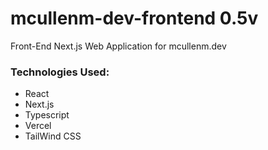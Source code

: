 # mcullenm-dev-frontend 0.5v

Front-End Next.js Web Application for mcullenm.dev

### Technologies Used:
- React
- Next.js
- Typescript
- Vercel
- TailWind CSS